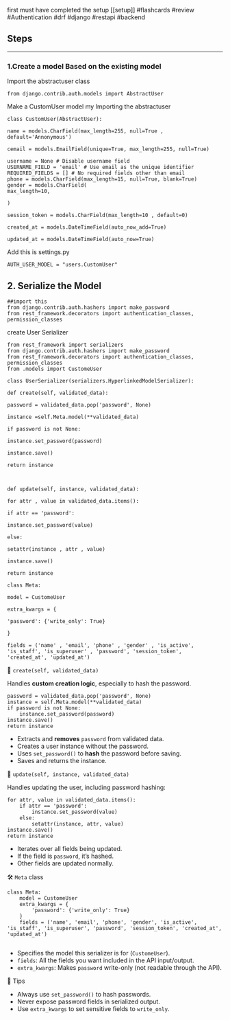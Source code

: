 first must have completed the setup [[setup]]
#flashcards #review #Authentication #drf  #django #restapi #backend 
## Steps

---
### 1.Create a model Based on the existing model
Import the abstractuser class
```
from django.contrib.auth.models import AbstractUser

```
Make a CustomUser model my Importing the abstractuser
	
```
class CustomUser(AbstractUser):

name = models.CharField(max_length=255, null=True , default='Annonymous')

cemail = models.EmailField(unique=True, max_length=255, null=True)

username = None # Disable username field
USERNAME_FIELD = 'email' # Use email as the unique identifier
REQUIRED_FIELDS = [] # No required fields other than email
phone = models.CharField(max_length=15, null=True, blank=True)
gender = models.CharField(
max_length=10,

)

session_token = models.CharField(max_length=10 , default=0)

created_at = models.DateTimeField(auto_now_add=True)

updated_at = models.DateTimeField(auto_now=True)
```
Add this is settings.py
```
AUTH_USER_MODEL = "users.CustomUser"
```
## 2. Serialize the Model
```
##import this 
from django.contrib.auth.hashers import make_password
from rest_framework.decorators import authentication_classes, permission_classes
```
create User Serializer
```
from rest_framework import serializers
from django.contrib.auth.hashers import make_password
from rest_framework.decorators import authentication_classes, permission_classes
from .models import CustomeUser

class UserSerializer(serializers.HyperlinkedModelSerializer):

def create(self, validated_data):

password = validated_data.pop('password', None)

instance =self.Meta.model(**validated_data)

if password is not None:

instance.set_password(password)

instance.save()

return instance

  

def update(self, instance, validated_data):

for attr , value in validated_data.items():

if attr == 'password':

instance.set_password(value)

else:

setattr(instance , attr , value)

instance.save()

return instance

class Meta:

model = CustomeUser

extra_kwargs = {

'password': {'write_only': True}

}

fields = ('name' , 'email', 'phone' , 'gender' , 'is_active', 'is_staff', 'is_superuser' , 'password', 'session_token', 'created_at', 'updated_at')
```

🔐 `create(self, validated_data)`

Handles **custom creation logic**, especially to hash the password.
```
password = validated_data.pop('password', None)
instance = self.Meta.model(**validated_data)
if password is not None:
    instance.set_password(password)
instance.save()
return instance

```

- Extracts and **removes** `password` from validated data.
- Creates a user instance without the password.
- Uses `set_password()` to **hash** the password before saving.
- Saves and returns the instance.

🔄 `update(self, instance, validated_data)`

Handles updating the user, including password hashing:
```
for attr, value in validated_data.items():
    if attr == 'password':
        instance.set_password(value)
    else:
        setattr(instance, attr, value)
instance.save()
return instance

```

- Iterates over all fields being updated.
- If the field is `password`, it’s hashed.
- Other fields are updated normally.

🛠️ `Meta` class

```
class Meta:
    model = CustomeUser
    extra_kwargs = {
        'password': {'write_only': True}
    }
    fields = ('name', 'email', 'phone', 'gender', 'is_active', 'is_staff', 'is_superuser', 'password', 'session_token', 'created_at', 'updated_at')


```

- Specifies the model this serializer is for (`CustomeUser`).
- `fields`: All the fields you want included in the API input/output.
- `extra_kwargs`: Makes `password` write-only (not readable through the API).

🧠 Tips
- Always use `set_password()` to hash passwords.
- Never expose password fields in serialized output.
- Use `extra_kwargs` to set sensitive fields to `write_only`.